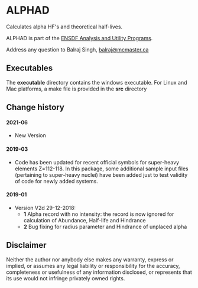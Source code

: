 # ALPHAD
Calculates alpha HF's and theoretical half-lives.

ALPHAD is part of the [ENSDF Analysis and Utility Programs](https://nds.iaea.org/public/ensdf_pgm/).

Address any question to Balraj Singh, balraj@mcmaster.ca

## Executables
The **executable** directory contains the windows executable.
For Linux and Mac platforms, a make file is provided in the **src** directory


## Change history

#### 2021-06
* New Version

#### 2019-03
* Code has been updated for recent official symbols for super-heavy elements Z=112-118. In this package, some additional sample input files (pertaining to super-heavy nuclei) have been added just to test validity of code for newly added systems.

#### 2019-01
* Version V2d 29-12-2018:
  - **1** Alpha record with no intensity: the record is now ignored for calculation of Abundance, Half-life and Hindrance
  - **2** Bug fixing for radius parameter and Hindrance of unplaced alpha

## Disclaimer

Neither the author nor anybody else makes any warranty, express or implied, or assumes any legal liability or responsibility for the accuracy, completeness or usefulness of any information disclosed, or represents that its use would not infringe privately owned rights.
